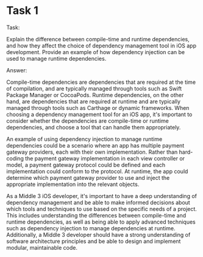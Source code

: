 # Task 1

Task:

Explain the difference between compile-time and runtime dependencies, and how
they affect the choice of dependency management tool in iOS app development.
Provide an example of how dependency injection can be used to manage runtime
dependencies.

Answer:

Compile-time dependencies are dependencies that are required at the time of
compilation, and are typically managed through tools such as Swift Package
Manager or CocoaPods. Runtime dependencies, on the other hand, are dependencies
that are required at runtime and are typically managed through tools such as
Carthage or dynamic frameworks. When choosing a dependency management tool for
an iOS app, it's important to consider whether the dependencies are compile-time
or runtime dependencies, and choose a tool that can handle them appropriately.

An example of using dependency injection to manage runtime dependencies could be
a scenario where an app has multiple payment gateway providers, each with their
own implementation. Rather than hard-coding the payment gateway implementation
in each view controller or model, a payment gateway protocol could be defined
and each implementation could conform to the protocol. At runtime, the app could
determine which payment gateway provider to use and inject the appropriate
implementation into the relevant objects.

As a Middle 3 iOS developer, it's important to have a deep understanding of
dependency management and be able to make informed decisions about which tools
and techniques to use based on the specific needs of a project. This includes
understanding the differences between compile-time and runtime dependencies, as
well as being able to apply advanced techniques such as dependency injection to
manage dependencies at runtime. Additionally, a Middle 3 developer should have a
strong understanding of software architecture principles and be able to design
and implement modular, maintainable code.
